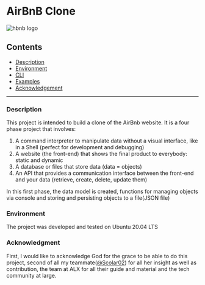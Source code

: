 # AirBnB Clone
![hbnb logo](./image/logo.png)

## Contents

- [Description](#Description)
- [Environment](#Environment)
- [CLI](#CLI)
- [Examples](#Examples)
- [Acknowledgement](#Acknowledgement)

---------

### Description

This project is intended to build a clone of the AirBnb website. It is a four phase project that involves:

1. A command interpreter to manipulate data without a visual interface, like in a Shell (perfect for development and debugging)
2. A website (the front-end) that shows the final product to everybody: static and dynamic
3. A database or files that store data (data = objects) 
4. An API that provides a communication interface between the front-end and your data (retrieve, create, delete, update them)

In this first phase, the data model is created, functions for managing objects via console and storing and persisting objects to a file(JSON file)

### Environment

The project was developed and tested on Ubuntu 20.04 LTS

### Acknowledgment

First, I would like to acknowledge God for the grace to be able to do this project, second of all my teammate([@Scolar02](https://github.com/Scolar02)) for all her insight as well as contribution, the team at ALX for all their guide and material and the tech community at large.


